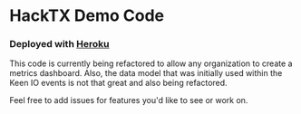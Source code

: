 # HackTX Demo Code

### Deployed with [Heroku](https://devcenter.heroku.com/articles/getting-started-with-python-o)

This code is currently being refactored to allow any organization to create a metrics dashboard. Also, the data model that was initially used within the Keen IO events is not that great and also being refactored. 

Feel free to add issues for features you'd like to see or work on. 
